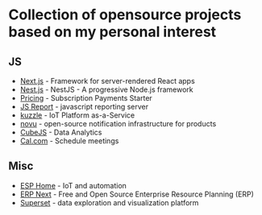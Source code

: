 # Collection of opensource projects based on my personal interest

## JS
 
- [Next.js](https://github.com/unicodeveloper/awesome-nextjs#readme) - Framework for server-rendered React apps
- [Nest.js](https://nestjs.com/) - NestJS - A progressive Node.js framework
- [Pricing](https://subscription-payments.vercel.app/) - Subscription Payments Starter
- [JS Report](https://jsreport.net/) - javascript reporting server
- [kuzzle](https://kuzzle.io/) - IoT Platform as-a-Service
- [novu](https://github.com/novuhq/novu) - open-source notification infrastructure for products
- [CubeJS](https://cube.dev/) - Data Analytics
- [Cal.com](https://cal.com/) - Schedule meetings

## Misc

- [ESP Home](https://esphome.io/) - IoT and automation
- [ERP Next](https://github.com/frappe/erpnext) - Free and Open Source Enterprise Resource Planning (ERP)
- [Superset](https://superset.apache.org/) - data exploration and visualization platform


